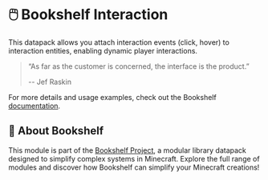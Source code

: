 # 🖱️ Bookshelf Interaction

This datapack allows you attach interaction events (click, hover) to interaction entities, enabling dynamic player interactions.

> “As far as the customer is concerned, the interface is the product.”
>
> -- Jef Raskin

For more details and usage examples, check out the Bookshelf [documentation](https://docs.mcbookshelf.dev/en/latest/modules/interaction.html).


## 📖 About Bookshelf

This module is part of the [Bookshelf Project](https://docs.mcbookshelf.dev/en/latest/index.html), a modular library datapack designed to simplify complex systems in Minecraft. Explore the full range of modules and discover how Bookshelf can simplify your Minecraft creations!

